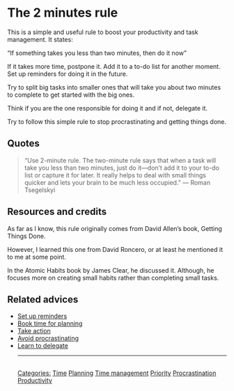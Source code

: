 # The 2 minutes rule

This is a simple and useful rule to boost your productivity and task management. It states:

“If something takes you less than two minutes, then do it now”

If it takes more time, postpone it. Add it to a to-do list for another moment. Set up reminders for doing it in the future.

Try to split big tasks into smaller ones that will take you about two minutes to complete to get started with the big ones.

Think if you are the one responsible for doing it and if not, delegate it.

Try to follow this simple rule to stop procrastinating and getting things done.

## Quotes

> “Use 2-minute rule. The two-minute rule says that when a task will take you less than two minutes, just do it—don’t add it to your to-do list or capture it for later. It really helps to deal with small things quicker and lets your brain to be much less occupied.” — Roman Tsegelskyi

## Resources and credits

As far as I know, this rule originally comes from David Allen’s book, Getting Things Done.

However, I learned this one from David Roncero, or at least he mentioned it to me at some point.

In the Atomic Habits book by James Clear, he discussed it. Although, he focuses more on creating small habits rather than completing small tasks.

## Related advices

- [Set up reminders](../Set%20up%20reminders/index.md)
- [Book time for planning](../Book%20time%20for%20planning/index.md)
- [Take action](../Take%20action/index.md)
- [Avoid procrastinating](../Avoid%20procrastinating/index.md)
- [Learn to delegate](../Learn%20to%20delegate/index.md)<hr/><br/>[Categories:](../Categories/index.md) [Time](../Categories/Time.md) [Planning](../Categories/Planning.md) [Time management](../Categories/Time%20management.md) [Priority](../Categories/Priority.md) [Procrastination](../Categories/Procrastination.md) [Productivity](../Categories/Productivity.md)